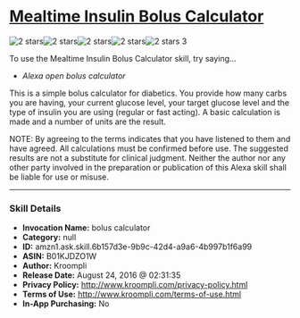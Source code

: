 # [Mealtime Insulin Bolus Calculator](http://alexa.amazon.com/#skills/amzn1.ask.skill.6b157d3e-9b9c-42d4-a9a6-4b997b1f6a99)
![2 stars](../../images/ic_star_black_18dp_1x.png)![2 stars](../../images/ic_star_black_18dp_1x.png)![2 stars](../../images/ic_star_border_black_18dp_1x.png)![2 stars](../../images/ic_star_border_black_18dp_1x.png)![2 stars](../../images/ic_star_border_black_18dp_1x.png) 3

To use the Mealtime Insulin Bolus Calculator skill, try saying...

* *Alexa open bolus calculator*

This is a simple bolus calculator for diabetics. You provide how many carbs you are having, your current glucose level, your target glucose level and the type of insulin you are using (regular or fast acting). A basic calculation is made and a number of units are the result. 

NOTE: By agreeing to the terms indicates that you have listened to them and have agreed. All calculations must be confirmed before use. The suggested results are not a substitute for clinical judgment. Neither the author nor any other party involved in the preparation or publication of this Alexa skill shall be liable for use or misuse.

***

### Skill Details

* **Invocation Name:** bolus calculator
* **Category:** null
* **ID:** amzn1.ask.skill.6b157d3e-9b9c-42d4-a9a6-4b997b1f6a99
* **ASIN:** B01KJDZO1W
* **Author:** Kroompli
* **Release Date:** August 24, 2016 @ 02:31:35
* **Privacy Policy:** http://www.kroompli.com/privacy-policy.html
* **Terms of Use:** http://www.kroompli.com/terms-of-use.html
* **In-App Purchasing:** No
